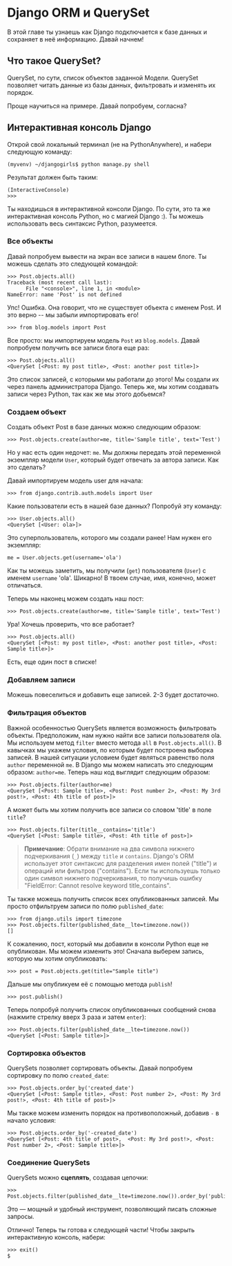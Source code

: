 # Django ORM и QuerySet

В этой главе ты узнаешь как Django подключается к базе данных и сохраняет в неё информацию. Давай начнем!

## Что такое QuerySet?

QuerySet, по сути, список объектов заданной Модели. QuerySet позволяет читать данные из базы данных, фильтровать и изменять их порядок.

Проще научиться на примере. Давай попробуем, согласна?

## Интерактивная консоль Django

Открой свой локальный терминал (не на PythonAnywhere), и набери следующую команду:

    (myvenv) ~/djangogirls$ python manage.py shell
    

Результат должен быть таким:

    (InteractiveConsole)
    >>>
    

Ты находишься в интерактивной консоли Django. По сути, это та же интерактивная консоль Python, но с магией Django :). Ты можешь использовать весь синтаксис Python, разумеется.

### Все объекты

Давай попробуем вывести на экран все записи в нашем блоге. Ты можешь сделать это следующей командой:

    >>> Post.objects.all()
    Traceback (most recent call last):
          File "<console>", line 1, in <module>
    NameError: name 'Post' is not defined
    

Упс! Ошибка. Она говорит, что не существует объекта с именем Post. И это верно -- мы забыли импортировать его!

    >>> from blog.models import Post
    

Все просто: мы импортируем модель `Post` из `blog.models`. Давай попробуем получить все записи блога еще раз:

    >>> Post.objects.all()
    <QuerySet [<Post: my post title>, <Post: another post title>]>
    

Это список записей, с которыми мы работали до этого! Мы создали их через панель администратора Django. Теперь же, мы хотим создавать записи через Python, так как же мы этого добьемся?

### Создаем объект

Создать объект Post в базе данных можно следующим образом:

    >>> Post.objects.create(author=me, title='Sample title', text='Test')
    

Но у нас есть один недочет: `me`. Мы должны передать этой переменной экземпляр модели `User`, который будет отвечать за автора записи. Как это сделать?

Давай импортируем модель user для начала:

    >>> from django.contrib.auth.models import User
    

Какие пользователи есть в нашей базе данных? Попробуй эту команду:

    >>> User.objects.all()
    <QuerySet [<User: ola>]>
    

Это суперпользователь, которого мы создали ранее! Нам нужен его экземпляр:

    me = User.objects.get(username='ola')
    

Как ты можешь заметить, мы получили (`get`) пользователя (`User`) с именем `username` 'ola'. Шикарно! В твоем случае, имя, конечно, может отличаться.

Теперь мы наконец можем создать наш пост:

    >>> Post.objects.create(author=me, title='Sample title', text='Test')
    

Ура! Хочешь проверить, что все работает?

    >>> Post.objects.all()
    <QuerySet [<Post: my post title>, <Post: another post title>, <Post: Sample title>]>
    

Есть, еще один пост в списке!

### Добавляем записи

Можешь повеселиться и добавить еще записей. 2-3 будет достаточно.

### Фильтрация объектов

Важной особенностью QuerySets является возможность фильтровать объекты. Предположим, нам нужно найти все записи пользователя ola. Мы используем метод `filter` вместо метода `all` в `Post.objects.all()`. В кавычках мы укажем условия, по которым будет построена выборка записей. В нашей ситуации условием будет являться равенство поля `author` переменной `me`. В Django мы можем написать это следующим образом: `author=me`. Теперь наш код выглядит следующим образом:

    >>> Post.objects.filter(author=me)
    <QuerySet [<Post: Sample title>, <Post: Post number 2>, <Post: My 3rd post!>, <Post: 4th title of post>]>
    

А может быть мы хотим получить все записи со словом 'title' в поле `title`?

    >>> Post.objects.filter(title__contains='title')
    <QuerySet [<Post: Sample title>, <Post: 4th title of post>]>
    

> **Примечание**: Обрати внимание на два символа нижнего подчеркивания (`_`) между `title` и `contains`. Django's ORM использует этот синтаксис для разделения имен полей ("title") и операций или фильтров ("contains"). Если ты используешь только один символ нижнего подчеркивания, то получишь ошибку "FieldError: Cannot resolve keyword title_contains".

Ты также можешь получить список всех опубликованных записей. Мы просто отфильтруем записи по полю `published_date`:

    >>> from django.utils import timezone
    >>> Post.objects.filter(published_date__lte=timezone.now())
    []

К сожалению, пост, который мы добавили в консоли Python еще не опубликован. Мы можем изменить это! Сначала выберем запись, которую мы хотим опубликовать:

    >>> post = Post.objects.get(title="Sample title")
    

Дальше мы опубликуем её с помощью метода `publish`!

    >>> post.publish()
    

Теперь попробуй получить список опубликованных сообщений снова (нажмите стрелку вверх 3 раза и затем `enter`):

    >>> Post.objects.filter(published_date__lte=timezone.now())
    <QuerySet [<Post: Sample title>]>
    

### Сортировка объектов

QuerySets позволяет сортировать объекты. Давай попробуем сортировку по полю `created_date`:

    >>> Post.objects.order_by('created_date')
    <QuerySet [<Post: Sample title>, <Post: Post number 2>, <Post: My 3rd post!>, <Post: 4th title of post>]>
    

Мы также можем изменить порядок на противоположный, добавив `-` в начало условия:

    >>> Post.objects.order_by('-created_date')
    <QuerySet [<Post: 4th title of post>,  <Post: My 3rd post!>, <Post: Post number 2>, <Post: Sample title>]>
    

### Соединение QuerySets

QuerySets можно **сцеплять**, создавая цепочки:

    >>> Post.objects.filter(published_date__lte=timezone.now()).order_by('published_date')
    

Это — мощный и удобный инструмент, позволяющий писать сложные запросы.

Отлично! Теперь ты готова к следующей части! Чтобы закрыть интерактивную консоль, набери:

    >>> exit()
    $
